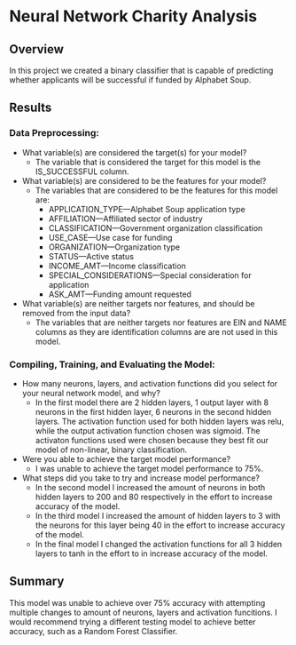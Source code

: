 # Neural Network Charity Analysis
## Overview
In this project we created a binary classifier that is capable of predicting whether applicants will be successful if funded by Alphabet Soup.<br>
## Results
### Data Preprocessing:<br>
- What variable(s) are considered the target(s) for your model?
  - The variable that is considered the target for this model is the IS_SUCCESSFUL column.<br>
- What variable(s) are considered to be the features for your model?
  - The variables that are considered to be the features for this model are:
    - APPLICATION_TYPE—Alphabet Soup application type
    - AFFILIATION—Affiliated sector of industry
    - CLASSIFICATION—Government organization classification
    - USE_CASE—Use case for funding
    - ORGANIZATION—Organization type
    - STATUS—Active status
    - INCOME_AMT—Income classification
    - SPECIAL_CONSIDERATIONS—Special consideration for application
    - ASK_AMT—Funding amount requested <br>
- What variable(s) are neither targets nor features, and should be removed from the input data?
  - The variables that are neither targets nor features are EIN and NAME columns as they are identification columns are are not used in this model.

### Compiling, Training, and Evaluating the Model:
- How many neurons, layers, and activation functions did you select for your neural network model, and why?
  - In the first model there are 2 hidden layers, 1 output layer with 8 neurons in the first hidden layer, 6 neurons in the second hidden layers. The activation function used for both hidden layers was relu, while the output activation function chosen was sigmoid. The activaton functions used were chosen because they best fit our model of non-linear, binary classification.
- Were you able to achieve the target model performance?
  - I was unable to achieve the target model performance to 75%.<br>
- What steps did you take to try and increase model performance?
  - In the second model I increased the amount of neurons in both hidden layers to 200 and 80 respectively in the effort to increase accuracy of the model.
  - In the third model I increased the amount of hidden layers to 3 with the neurons for this layer being 40 in the effort to increase accuracy of the model.
  - In the final model I changed the activation functions for all 3 hidden layers to tanh in the effort to in increase accuracy of the model.<br>
## Summary
This model was unable to achieve over 75% accuracy with attempting multiple changes to amount of neurons, layers and activation funcitions. I would recommend trying a different testing model to achieve better accuracy, such as a Random Forest Classifier.
